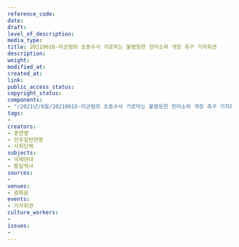```yaml
---
reference_code: 
date: 
draft: 
level_of_description: 
media_type: 
title: 20210616-미군범죄 초동수사 가로막는 불평등한 한미소파 개정 촉구 기자회견
description: 
weight: 
modified_at: 
created_at: 
link: 
public_access_status: 
copyright_status: 
components:
- "/2021년/6월/20210616-미군범죄 초동수사 가로막는 불평등한 한미소파 개정 촉구 기자회견/_1D20573.jpg"
tags:
- 
creators:
- 총연맹
- 민주일반연맹
- 사회단체
subjects:
- 국제연대
- 통일역사
sources:
- 
venues:
- 광화문
events:
- 기자회견
culture_workers:
- 
issues:
- 
---
```

